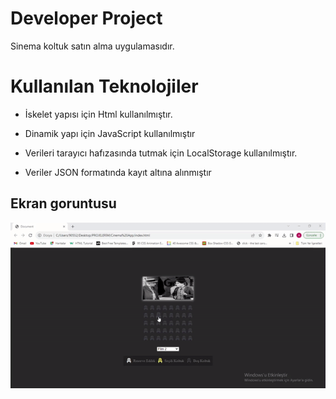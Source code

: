 <h1>Developer Project</h1>

Sinema koltuk satın alma uygulamasıdır.

# Kullanılan Teknolojiler

- İskelet yapısı için Html kullanılmıştır.

- Dinamik yapı için JavaScript kullanılmıştır

- Verileri tarayıcı hafızasında tutmak için LocalStorage kullanılmıştır.

- Veriler JSON formatında kayıt altına alınmıştır






<h2>Ekran goruntusu</h2>

![](Cinema.gif)
